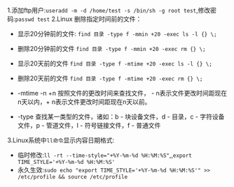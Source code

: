 1.添加ftp用户:`useradd -m -d /home/test -s /bin/sh -g root test`,修改密码:`passwd test`
2.Linux 删除指定时间前的文件：
* 显示20分钟前的文件:
	`find 目录 -type f -mmin +20 -exec ls -l {} \;`
* 删除20分钟前的文件
	`find 目录 -type f -mmin +20 -exec rm {} \;`

* 显示20天前的文件
	`find 目录 -type f -mtime +20 -exec ls -l {} \;`

* 删除20天前的文件
	`find 目录 -type f -mtime +20 -exec rm {} \;`
* -mtime -n +n 按照文件的更改时间来查找文件， - n表示文件更改时间距现在n天以内，+ n表示文件更改时间距现在n天以前。
* -type 查找某一类型的文件，诸如：b - 块设备文件，d - 目录，c - 字符设备文件，p - 管道文件，l - 符号链接文件，f - 普通文件


3.Linux系统中`ll命令`显示内容日期格式:
* 临时修改:`ll -rt --time-style="+%Y-%m-%d %H:%M:%S"`,,`export TIME_STYLE='+%Y-%m-%d %H:%M:%S' `
* 永久生效:`sudo echo "export TIME_STYLE='+%Y-%m-%d %H:%M:%S'" >> /etc/profile && source /etc/profile`